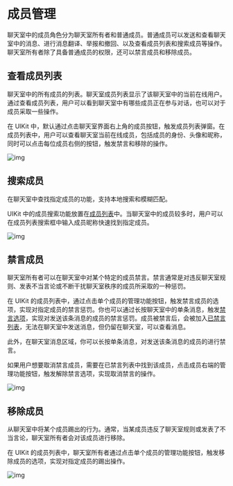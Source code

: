 # 成员管理

聊天室中的成员角色分为聊天室所有者和普通成员。普通成员可以发送和查看聊天室中的消息、进行消息翻译、举报和撤回、以及查看成员列表和搜索成员等操作。聊天室所有者除了具备普通成员的权限，还可以禁言成员和移除成员。

## 查看成员列表

聊天室中的所有成员的列表。聊天室成员列表显示了该聊天室中的当前在线用户。通过查看成员列表，用户可以看到聊天室中有哪些成员正在参与对话，也可以对于成员采取一些操作。

在 UIKit 中，默认通过点击聊天室界面右上角的成员按钮，触发成员列表弹窗。在成员列表中，用户可以查看聊天室当前在线成员，包括成员的身份、头像和昵称，同时可以点击每位成员右侧的按钮，触发禁言和移除的操作。

![img](@static/images/uikit/chatroomfeature/member_list.png)

## 搜索成员

在聊天室中查找指定成员的功能，支持本地搜索和模糊匹配。

UIKit 中的成员搜索功能放置在[成员列表](#查看成员列表)中。当聊天室中的成员较多时，用户可以在成员列表搜索框中输入成员昵称快速找到指定成员。

![img](@static/images/uikit/chatroomfeature/member_search.png)

## 禁言成员

聊天室所有者可以在聊天室中对某个特定的成员禁言。禁言通常是对违反聊天室规则、发表不当言论或不断干扰聊天室秩序的成员所采取的一种惩罚。

在 UIKit 的成员列表中，通过点击单个成员的管理功能按钮，触发禁言成员的选项，实现对指定成员的禁言惩罚。你也可以通过长按聊天室中的单条消息，触发[禁言选项](feature_message#禁言)，实现对发送该条消息的成员的禁言惩罚。成员被禁言后，会被加入[已禁言列表](feature_common#已禁言列表)，无法在聊天室中发送消息，但仍留在聊天室，可以查看消息。

此外，在聊天室消息区域，你可以长按单条消息，对发送该条消息的成员的进行禁言。

如果用户想要取消禁言成员，需要在已禁言列表中找到该成员，点击成员右端的管理功能按钮，触发解除禁言选项，实现取消禁言的操作。

![img](@static/images/uikit/chatroomfeature/member_mute.png)

## 移除成员

从聊天室中将某个成员踢出的行为。通常，当某成员违反了聊天室规则或发表了不当言论，聊天室所有者会对该成员进行移除。

在 UIKit 的成员列表中，聊天室所有者通过点击单个成员的管理功能按钮，触发移除成员的选项，实现对指定成员的踢出操作。

![img](@static/images/uikit/chatroomfeature/member_mute.png)